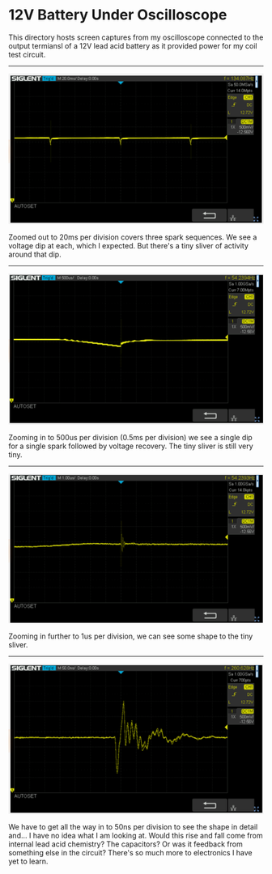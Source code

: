 # 12V Battery Under Oscilloscope
This directory hosts screen captures from my oscilloscope connected to the
output termiansl of a 12V lead acid battery as it provided power for my
coil test circuit.

---

![20ms/grid](./ignition%20coil%20on%20plug%2012V%20power%20draw%20fluctiation%2020_000us.png)

Zoomed out to 20ms per division covers three spark sequences. We see a voltage dip at each,
which I expected. But there's a tiny sliver of activity around that dip.

---

![500us/grid](./ignition%20coil%20on%20plug%2012V%20power%20draw%20fluctiation%20500us.png)

Zooming in to 500us per division (0.5ms per division) we see a single dip for a single spark
followed by voltage recovery. The tiny sliver is still very tiny.

---

![1us/grid](./ignition%20coil%20on%20plug%2012V%20power%20draw%20fluctiation%201us.png)

Zooming in further to 1us per division, we can see some shape to the tiny sliver.

---

![50ns/grid](./ignition%20coil%20on%20plug%2012V%20power%20draw%20fluctiation%2050ns.png)

We have to get all the way in to 50ns per division to see the shape in detail
and... I have no idea what I am looking at. Would this rise and fall come from
internal lead acid chemistry? The capacitors? Or was it feedback from something
else in the circuit? There's so much more to electronics I have yet to learn.
